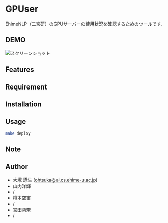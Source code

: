 # GPUser

EhimeNLP（二宮研）のGPUサーバーの使用状況を確認するためのツールです．

## DEMO

![スクリーンショット](https://github.com/t-ohtsuka89/gpuser-v3/assets/102138393/abf28151-f72d-4015-b51b-ad070abdc6f4)

## Features

## Requirement

## Installation

## Usage

```bash
make deploy
```

## Note

## Author

- 大塚 琢生 (<ohtsuka@ai.cs.ehime-u.ac.jp>)
- 山内洋輝
- /
- 樽本空宙
- /
- 宮田莉奈
- /
